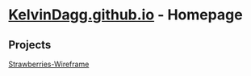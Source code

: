 # [KelvinDagg.github.io](https://KelvinDagg.github.io) - Homepage

## Projects

[Strawberries-Wireframe](#)
